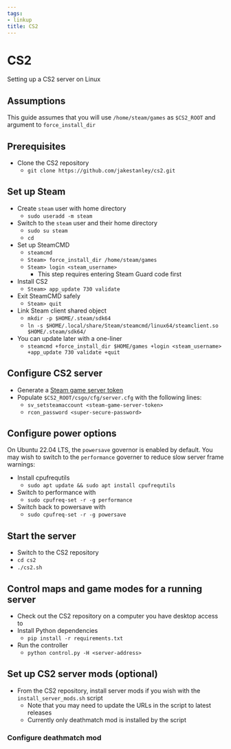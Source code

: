 ```yaml
---
tags:
- linkup
title: CS2
---
```


# CS2

Setting up a CS2 server on Linux

## Assumptions

This guide assumes that you will use `/home/steam/games` as `$CS2_ROOT` and argument to `force_install_dir`

## Prerequisites

- Clone the CS2 repository
    - `git clone https://github.com/jakestanley/cs2.git`

## Set up Steam

- Create `steam` user with home directory
    - `sudo useradd -m steam`
- Switch to the `steam` user and their home directory
    - `sudo su steam`
    - `cd`
- Set up SteamCMD
    - `steamcmd`
    - `Steam> force_install_dir /home/steam/games`
    - `Steam> login <steam_username>`
        - This step requires entering Steam Guard code first
- Install CS2
    - `Steam> app_update 730 validate`
- Exit SteamCMD safely
    - `Steam> quit`
- Link Steam client shared object
    - `mkdir -p $HOME/.steam/sdk64`
    - `ln -s $HOME/.local/share/Steam/steamcmd/linux64/steamclient.so $HOME/.steam/sdk64/`
- You can update later with a one-liner
    - `steamcmd +force_install_dir $HOME/games +login <steam_username> +app_update 730 validate +quit`

## Configure CS2 server

- Generate a [Steam game server token](https://steamcommunity.com/dev/managegameservers)
- Populate `$CS2_ROOT/csgo/cfg/server.cfg` with the following lines:
    - `sv_setsteamaccount <steam-game-server-token>`
    - `rcon_password <super-secure-password>`

## Configure power options

On Ubuntu 22.04 LTS, the `powersave` governor is enabled by default. You may wish to switch to the `performance` governer to reduce slow server frame warnings:

- Install cpufrequtils
    - `sudo apt update && sudo apt install cpufrequtils`
- Switch to performance with 
    - `sudo cpufreq-set -r -g performance`
- Switch back to powersave with 
    - `sudo cpufreq-set -r -g powersave`

## Start the server 

- Switch to the CS2 repository
- `cd cs2`
- `./cs2.sh`

## Control maps and game modes for a running server

- Check out the CS2 repository on a computer you have desktop access to
- Install Python dependencies
    - `pip install -r requirements.txt`
- Run the controller
    - `python control.py -H <server-address>`

## Set up CS2 server mods (optional)

- From the CS2 repository, install server mods if you wish with the `install_server_mods.sh` script
    - Note that you may need to update the URLs in the script to latest releases
    - Currently only deathmatch mod is installed by the script

### Configure deathmatch mod